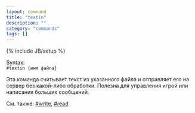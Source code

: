 ```yaml
---
layout: command
title: "textin"
description: ""
category: "commands"
tags: []
---
```

{% include JB/setup %}

Syntax:  
`#textin {имя файла}`

Эта команда считывает текст из указанного файла и отправляет его на сервер без какой-либо обработки. Полезна для управления игрой или написания больших сообщений.

См. также: [#write](#write), [#read](#read)
